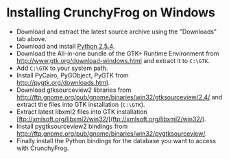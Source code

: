 # Installing CrunchyFrog on Windows #

  * Download and extract the latest source archive using the "Downloads" tab above.
  * Download and install [Python 2.5.4](http://python.org/download/releases/2.5.4/).
  * Download the All-in-one bundle of the GTK+ Runtime Environment from http://www.gtk.org/download-windows.html and extract it to `C:\GTK`.
  * Add `C:\GTK` to your system path.
  * Install PyCairo, PyGObject, PyGTK from http://pygtk.org/downloads.html.
  * Download gtksourceview2 libraries from http://ftp.gnome.org/pub/gnome/binaries/win32/gtksourceview/2.4/ and extract the files into GTK installation (`C:\GTK`).
  * Extract latest libxml2 files into GTK installation [ftp://xmlsoft.org/libxml2/win32/](ftp://xmlsoft.org/libxml2/win32/).
  * Install pygtksourceview2 bindings from http://ftp.gnome.org/pub/gnome/binaries/win32/pygtksourceview/.
  * Finally install the Python bindings for the database you want to access with CrunchyFrog.